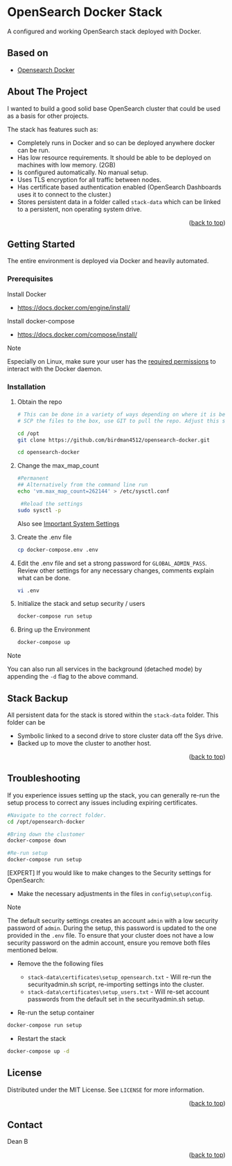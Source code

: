 <a name="readme-top"></a>
# OpenSearch Docker Stack

A configured and working OpenSearch stack deployed with Docker. 

## Based on

* [Opensearch Docker](https://docs.opensearch.org/docs/latest/install-and-configure/install-opensearch/docker/)

<!-- ABOUT THE PROJECT -->
## About The Project

I wanted to build a good solid base OpenSearch cluster that could be used as a basis for other projects. 

The stack has features such as:
* Completely runs in Docker and so can be deployed anywhere docker can be run. 
* Has low resource requirements. It should be able to be deployed on machines with low memory. (2GB)
* Is configured automatically. No manual setup.
* Uses TLS encryption for all traffic between nodes.
* Has certificate based authentication enabled (OpenSearch Dashboards uses it to connect to the cluster.)
* Stores persistent data in a folder called `stack-data` which can be linked to a persistent, non operating system drive.


<p align="right">(<a href="#readme-top">back to top</a>)</p>

<!-- GETTING STARTED -->
## Getting Started

The entire environment is deployed via Docker and heavily automated. 
 
### Prerequisites

Install Docker 
* https://docs.docker.com/engine/install/

Install docker-compose
* https://docs.docker.com/compose/install/


> [!NOTE]
> Especially on Linux, make sure your user has the [required permissions][linux-postinstall] to interact with the Docker
> daemon.

### Installation

1. Obtain the repo   
   ```sh
   # This can be done in a variety of ways depending on where it is being deployed. 
   # SCP the files to the box, use GIT to pull the repo. Adjust this step to what works best.
   
   cd /opt
   git clone https://github.com/birdman4512/opensearch-docker.git

   cd opensearch-docker
   ```
   
2. Change the max_map_count
   ```sh
   #Permanent  
   ## Alternatively from the command line run  
   echo 'vm.max_map_count=262144' > /etc/sysctl.conf

    #Reload the settings
   sudo sysctl -p
   ```

   Also see [Important System Settings][important-system-settings]
   
3. Create the .env file
   ```sh
   cp docker-compose.env .env
   ```
   
4. Edit the .env file and set a strong password for `GLOBAL_ADMIN_PASS`. Review other settings for any necessary changes, comments explain what can be done. 
   ```sh
   vi .env
   ```
    
5. Initialize the stack and setup security / users
   ```sh 
   docker-compose run setup
   ```
   
6. Bring up the Environment
   ```sh
   docker-compose up
   ```
   
> [!NOTE]
> You can also run all services in the background (detached mode) by appending the `-d` flag to the above command.

## Stack Backup

All persistent data for the stack is stored within the `stack-data` folder. This folder can be

* Symbolic linked to a second drive to store cluster data off the Sys drive. 
* Backed up to move the cluster to another host. 

<p align="right">(<a href="#readme-top">back to top</a>)</p>

## Troubleshooting

If you experience issues setting up the stack, you can generally re-run the setup process to correct any issues including expiring certificates. 

```sh
#Navigate to the correct folder.
cd /opt/opensearch-docker

#Bring down the clustomer
docker-compose down

#Re-run setup
docker-compose run setup
```

[EXPERT] If you would like to make changes to the Security settings for OpenSearch:
* Make the necessary adjustments in the files in `config\setup\config`. 
> [!NOTE]
> The default security settings creates an account `admin` with a low security password of `admin`.
> During the setup, this password is updated to the one provided in the `.env` file.
> To ensure that your cluster does not have a low security password on the admin account, ensure you remove both files mentioned below.

* Remove the the following files
    * `stack-data\certificates\setup_opensearch.txt` - Will re-run the securityadmin.sh script, re-importing settings into the cluster. 
    * `stack-data\certificates\setup_users.txt` - Will re-set account passwords from the default set in the securityadmin.sh setup. 

* Re-run the setup container
```sh
docker-compose run setup
```

* Restart the stack
```sh
docker-compose up -d
```

<!-- LICENSE -->

## License

Distributed under the MIT License. See `LICENSE` for more information.

<p align="right">(<a href="#readme-top">back to top</a>)</p>

<!-- CONTACT -->

## Contact

Dean B

<p align="right">(<a href="#readme-top">back to top</a>)</p>

<!-- MARKDOWN LINKS & IMAGES -->
<!-- https://www.markdownguide.org/basic-syntax/#reference-style-links -->
[linux-postinstall]: https://docs.docker.com/engine/install/linux-postinstall/
[important-system-settings]: https://docs.opensearch.org/docs/latest/install-and-configure/install-opensearch/index/#important-settings